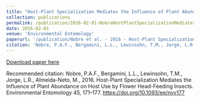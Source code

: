 ```yaml
---
title: "Host-Plant Specialization Mediates the Influence of Plant Abundance on Host Use by Flower Head-Feeding Insects"
collection: publications
permalink: /publication/2016-02-01-NobreHostPlantSpecializationMediates2016
date: 2016-02-01
venue: 'Environmental Entomology'
paperurl: '/publication/Nobre et al. - 2016 - Host-Plant Specialization Mediates the Influence o.pdf'
citation: 'Nobre, P.A.F., Bergamini, L.L., Lewinsohn, T.M., Jorge, L.R., Almeida-Neto, M., 2016. Host-Plant Specialization Mediates the Influence of Plant Abundance on Host Use by Flower Head-Feeding Insects. Environmental Entomology 45, 171–177. https://doi.org/10.1093/ee/nvv177'
---
```


<a href='/publication/Nobre et al. - 2016 - Host-Plant Specialization Mediates the Influence o.pdf'>Download paper here</a>

Recommended citation: Nobre, P.A.F., Bergamini, L.L., Lewinsohn, T.M., Jorge, L.R., Almeida-Neto, M., 2016. Host-Plant Specialization Mediates the Influence of Plant Abundance on Host Use by Flower Head-Feeding Insects. Environmental Entomology 45, 171–177. https://doi.org/10.1093/ee/nvv177